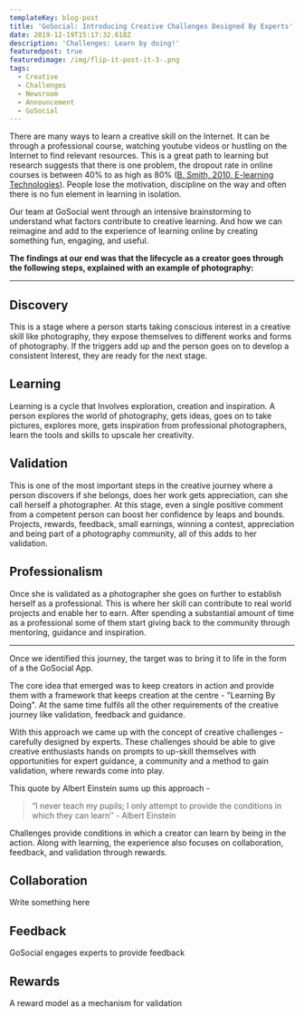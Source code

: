```yaml
---
templateKey: blog-post
title: 'GoSocial: Introducing Creative Challenges Designed By Experts'
date: 2019-12-19T15:17:32.618Z
description: 'Challenges: Learn by doing!'
featuredpost: true
featuredimage: /img/flip-it-post-it-3-.png
tags:
  - Creative
  - Challenges
  - Newsroom
  - Announcement
  - GoSocial
---
```

There are many ways to learn a creative skill on the Internet. It can be through a professional course, watching youtube videos or hustling on the Internet to find relevant resources. This is a great path to learning but research suggests that there is one problem, the dropout rate in online courses is between 40% to as high as 80% ([B. Smith, 2010, E-learning Technologies](https://journals.sagepub.com/doi/pdf/10.1177/2158244015621777)). People lose the motivation, discipline on the way and often there is no fun element in learning in isolation. 



Our team at GoSocial went through an intensive brainstorming to understand what factors contribute to creative learning. And how we can reimagine and add to the experience of learning online by creating something fun, engaging, and useful.



**The findings at our end was that the lifecycle as a creator goes through the following steps, explained with an example of photography:**

****

## Discovery

This is a stage where a person starts taking conscious interest in a creative skill like photography, they expose themselves to different works and forms of photography. If the triggers add up and the person goes on to develop a consistent Interest, they are ready for the next stage. 



## Learning

Learning is a cycle that Involves exploration, creation and inspiration. A person explores the world of photography,  gets ideas, goes on to take pictures, explores more, gets inspiration from professional photographers, learn the tools and skills to upscale her creativity. 



## Validation

This is one of the most important steps in the creative journey where a person discovers if she belongs, does her work gets appreciation, can she call herself a photographer. At this stage, even a single positive comment from a competent person can boost her confidence by leaps and bounds. Projects, rewards, feedback, small earnings, winning a contest, appreciation and being part of a photography community, all of this adds to her validation. 



## Professionalism

Once she is validated as a photographer she goes on further to establish herself as a professional. This is where her skill can contribute to real world projects and enable her to earn. After spending a substantial amount of time as a professional some of them start giving back to the community through mentoring, guidance and inspiration.



___



Once we identified this journey, the target was to bring it to life in the form of a the GoSocial App.  

The core idea that emerged was to keep creators in action and provide them with a framework that keeps creation at the centre - "Learning By Doing". At the same time fulfils all the other requirements of the creative journey like validation, feedback and guidance. 



With this approach we came up with the concept of creative challenges - carefully designed by experts. These challenges should be able to give creative enthusiasts hands on prompts to up-skill themselves with opportunities for expert guidance, a community and a method to gain validation, where rewards come into play. 



This quote by Albert Einstein sums up this approach -



> “I never teach my pupils; I only attempt to provide the conditions in which they can learn’’ - Albert Einstein



Challenges provide conditions in which a creator can learn by being in the action. Along with learning, the experience also focuses on collaboration, feedback, and validation through rewards. 



## Collaboration

Write something here 



## Feedback



GoSocial engages experts to provide feedback



## Rewards



A reward model as a mechanism for validation
